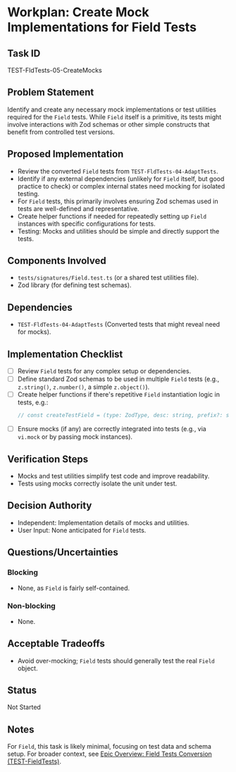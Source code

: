 # Workplan: Create Mock Implementations for Field Tests

## Task ID
TEST-FldTests-05-CreateMocks

## Problem Statement
Identify and create any necessary mock implementations or test utilities required for the `Field` tests. While `Field` itself is a primitive, its tests might involve interactions with Zod schemas or other simple constructs that benefit from controlled test versions.

## Proposed Implementation
- Review the converted `Field` tests from `TEST-FldTests-04-AdaptTests`.
- Identify if any external dependencies (unlikely for `Field` itself, but good practice to check) or complex internal states need mocking for isolated testing.
- For `Field` tests, this primarily involves ensuring Zod schemas used in tests are well-defined and representative.
- Create helper functions if needed for repeatedly setting up `Field` instances with specific configurations for tests.
- Testing: Mocks and utilities should be simple and directly support the tests.

## Components Involved
- `tests/signatures/Field.test.ts` (or a shared test utilities file).
- Zod library (for defining test schemas).

## Dependencies
- `TEST-FldTests-04-AdaptTests` (Converted tests that might reveal need for mocks).

## Implementation Checklist
- [ ] Review `Field` tests for any complex setup or dependencies.
- [ ] Define standard Zod schemas to be used in multiple `Field` tests (e.g., `z.string()`, `z.number()`, a simple `z.object()`).
- [ ] Create helper functions if there's repetitive `Field` instantiation logic in tests, e.g.:
  ```typescript
  // const createTestField = (type: ZodType, desc: string, prefix?: string) => new Field(type, { description: desc, prefix });
  ```
- [ ] Ensure mocks (if any) are correctly integrated into tests (e.g., via `vi.mock` or by passing mock instances).

## Verification Steps
- Mocks and test utilities simplify test code and improve readability.
- Tests using mocks correctly isolate the unit under test.

## Decision Authority
- Independent: Implementation details of mocks and utilities.
- User Input: None anticipated for `Field` tests.

## Questions/Uncertainties
### Blocking
- None, as `Field` is fairly self-contained.

### Non-blocking
- None.

## Acceptable Tradeoffs
- Avoid over-mocking; `Field` tests should generally test the real `Field` object.

## Status
Not Started

## Notes
For `Field`, this task is likely minimal, focusing on test data and schema setup.
For broader context, see [Epic Overview: Field Tests Conversion (TEST-FieldTests)](../../docs/planning/workplans/TEST-FieldTests.md).